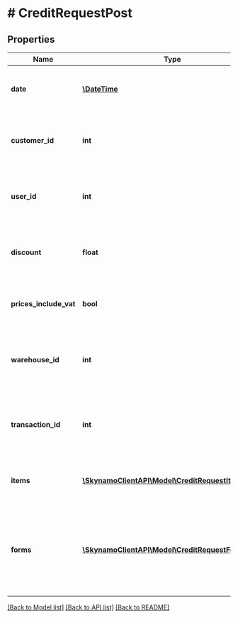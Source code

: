 # # CreditRequestPost

## Properties

Name | Type | Description | Notes
------------ | ------------- | ------------- | -------------
**date** | [**\DateTime**](\DateTime.md) | The date when the credit request was issued |
**customer_id** | **int** | The unique id of the customer that placed the credit request |
**user_id** | **int** | The unique id of the user that placed the credit request |
**discount** | **float** | The discount percentage on the credit request | [optional]
**prices_include_vat** | **bool** | Indicates whether the price is vat inclusive or not | [optional]
**warehouse_id** | **int** | The unique identifier of the warehouse associated with the stock level | [optional]
**transaction_id** | **int** | The transaction id associated with files in order to link files | [optional]
**items** | [**\SkynamoClientAPI\Model\CreditRequestItemPost[]**](CreditRequestItemPost.md) | A list of items included in the credit request |
**forms** | [**\SkynamoClientAPI\Model\CreditRequestForms[]**](CreditRequestForms.md) | Certain custom fields may be required depending on the custom fields that have been set up | [optional]

[[Back to Model list]](../../README.md#models) [[Back to API list]](../../README.md#endpoints) [[Back to README]](../../README.md)
